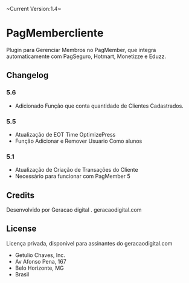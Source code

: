 ~Current Version:1.4~

# PagMembercliente

Plugin para Gerenciar Membros no PagMember, que integra automaticamente com PagSeguro, Hotmart, Monetizze e Eduzz.

## Changelog

### 5.6
* Adicionado Função que conta quantidade de Clientes Cadastrados.

### 5.5
* Atualização de EOT Time OptimizePress
* Função Adicionar e Remover Usuario Como alunos


### 5.1
* Atualização de Criação de Transações do Cliente
* Necessário para funcionar com PagMember 5


## Credits
Desenvolvido por Geracao digital . geracaodigital.com

## License
Licença privada, disponivel para assinantes do geracaodigital.com

* Getulio Chaves, Inc.
* Av Afonso Pena, 167
* Belo Horizonte, MG
* Brasil
